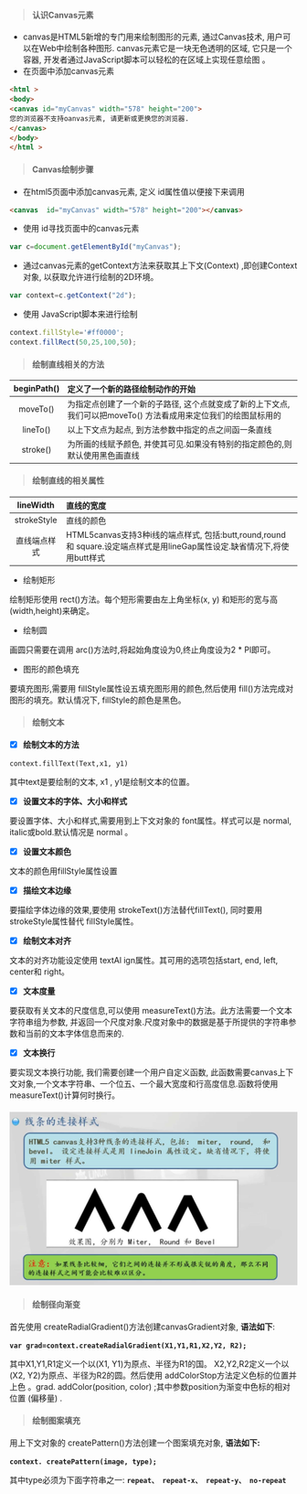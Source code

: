 > ####  认识Canvas元素

*  canvas是HTML5新增的专门用来绘制图形的元素, 通过Canvas技术, 用户可以在Web中绘制各种图形. canvas元素它是一块无色透明的区域, 它只是一个容器, 开发者通过JavaScript脚本可以轻松的在区域上实现任意绘图 。 
*  在页面中添加canvas元素

```HTML
<html >
<body>
<canvas id="myCanvas" width="578" height="200">
您的浏览器不支持oanvas元素, 请更新或更换您的浏览器.
</canvas>
</body>
</html > 
```

> #### Canvas绘制步骤

*  在html5页面中添加canvas元素, 定义 id属性值以便接下来调用

```HTML
<canvas  id="myCanvas" width="578" height="200"></canvas> 
```

* 使用 id寻找页面中的canvas元素

```js
var c=document.getElementById("myCanvas");
```

* 通过canvas元素的getContext方法来获取其上下文\(Context\) ,即创建Context对象, 以获取允许进行绘制的2D环境。 

```js
var context=c.getContext("2d");
```

* 使用 JavaScript脚本来进行绘制

```js
context.fillStyle='#ff0000';
context.fillRect(50,25,100,50);
```

> ####  绘制直线相关的方法

| beginPath\(\) | 定义了一个新的路径绘制动作的开始 |
| :---: | :--- |
| moveTo\(\) | 为指定点创建了一个新的子路径, 这个点就变成了新的上下文点,我们可以把moveTo\(\) 方法看成用来定位我们的绘图鼠标用的  |
| lineTo\(\) | 以上下文点为起点, 到方法参数中指定的点之间函一条直线 |
| stroke\(\) | 为所画的线赋予颜色, 并使其可见.如果没有特别的指定颜色的,则默认使用黑色画直线 |

> ####  绘制直线的相关属性

| lineWidth      | 直线的宽度 |
| :---: | :--- |
| strokeStyle     | 直线的颜色 |
| 直线端点样式 | HTML5canvas支持3种i线的端点样式, 包括:butt,round,round 和 square.设定端点样式是用lineGap属性设定.缺省情况下,将使用butt样式 |

* 绘制矩形

绘制矩形使用 rect\(\)方法。每个短形需要由左上角坐标\(x, y\) 和矩形的宽与高 \(width,height\)来确定。 

* 绘制圆

画圆只需要在调用 arc\(\)方法时,将起始角度设为0,终止角度设为2 \* Pl即可。 

* 图形的颜色填充

要填充图形,需要用 filIStyIe属性设五填充图形用的颜色,然后使用 fill\(\)方法完成对图形的填充。默认情况下,   fillStyle的颜色是黑色。 

> #### 绘制文本

* [x] **绘制文本的方法**

`context.fillText(Text,x1, y1)`

其中text是要绘制的文本, x1 , y1是绘制文本的位置。 

* [x] **设置文本的字体、大小和样式**

要设置字体、大小和样式,需要用到上下文对象的 font属性。样式可以是 normal,  itaIic或bold.默认情况是 normal 。 

* [x] **设置文本颜色**

文本的颜色用fillStyle属性设置

* [x] **描绘文本边缘**

要描绘字体边缘的效果,要使用 strokeText\(\)方法替代filIText\(\), 同时要用strokeStyle属性替代 filIStyIe属性。 

* [x] **绘制文本对齐**

文本的对齐功能设定使用 textAl ign属性。其可用的选项包括start, end,  left, center和 right。 

* [x] **文本度量**

要获取有关文本的尺度信息,可以使用 measureText\(\)方法。此方法需要一个文本字符串组为参数, 并返回一个尺度对象.尺度对象中的数据是基于所提供的字符串参数和当前的文本字体信息而来的.

* [x] **文本换行**

要实现文本换行功能, 我们需要创建一个用户自定义函数, 此函数需要canvas上下文对象,一个文本字符串、一个位五、一个最大宽度和行高度信息.函数将使用 measureText\(\)计算何时换行。 

#### ![](/assets/K1.png)

> #### 绘制径向渐变

首先使用 createRadiaIGradient\(\)方法创建canvasGradient对象, **语法如下**:

**`var grad=context.createRadialGradient(X1,Y1,R1,X2,Y2, R2);`**

其中X1,Y1,R1定义一个以\(X1, Y1\)为原点、半径为R1的国。 X2,Y2,R2定义一个以\(X2, Y2\)为原点、半径为R2的圆。然后使用 addColorStop方法定义色标的位置并上色 。grad. addColor\(position, color\) ;其中参数position为渐变中色标的相对位置 \(偏移量\) .

> #### 绘制图案填充

用上下文对象的 createPattern\(\)方法创建一个图案填充对象, **语法如下:** 

**`context. createPattern(image, type);`**

其中type必须为下面字符串之一: **`repeat、 repeat-x、 repeat-y、 no-repeat`**







